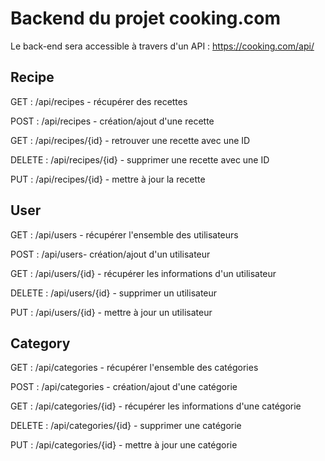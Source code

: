 # Backend du projet cooking.com

Le back-end sera accessible à travers d'un API : https://cooking.com/api/

Recipe 
------

GET : /api/recipes - récupérer des recettes

POST : /api/recipes - création/ajout d'une recette

GET : /api/recipes/{id} - retrouver une recette avec une ID

DELETE : /api/recipes/{id} - supprimer une recette avec une ID

PUT : /api/recipes/{id} - mettre à jour la recette

User 
---

GET : /api/users - récupérer l'ensemble des utilisateurs

POST : /api/users- création/ajout d'un utilisateur

GET : /api/users/{id} - récupérer les informations d'un utilisateur

DELETE : /api/users/{id} - supprimer un utilisateur

PUT : /api/users/{id} - mettre à jour un utilisateur

Category 
---

GET : /api/categories - récupérer l'ensemble des catégories

POST : /api/categories - création/ajout d'une catégorie

GET : /api/categories/{id} - récupérer les informations d'une catégorie

DELETE : /api/categories/{id} - supprimer une catégorie

PUT : /api/categories/{id} - mettre à jour une catégorie